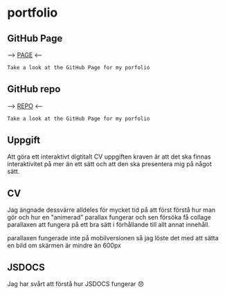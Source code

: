 # portfolio
## GitHub Page

--> [PAGE](https://claudiaar.github.io/portfolio/) <--

```bash
Take a look at the GitHub Page for my porfolio
```
## GitHub repo

--> [REPO](https://github.com/claudiaAR/portfolio) <--

```bash
Take a look at the GitHub Page for my porfolio
```

## Uppgift
Att göra ett interaktivt digtitalt CV uppgiften kraven är att det ska finnas interaktivitet på mer än ett sätt och att den ska presentera mig på något sätt.

## CV
Jag ängnade dessvärre alldeles för mycket tid på att först förstå hur man gör och hur en "animerad" parallax fungerar och sen försöka få collage parallaxen att fungera på ett bra sätt i förhållande till allt annat innehåll. 

parallaxen fungerade inte på mobilversionen så jag löste det med att sätta en bild om skärmen är mindre än 600px

## JSDOCS
Jag har svårt att förstå hur JSDOCS fungerar 😞





